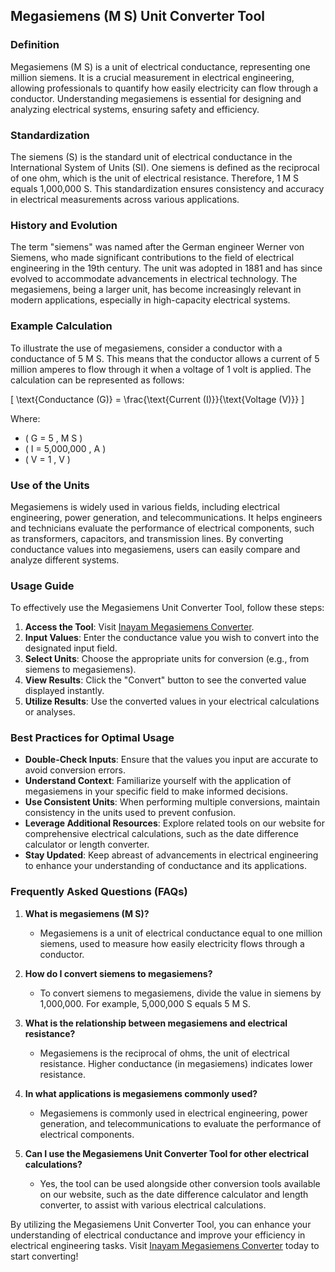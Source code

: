 ## Megasiemens (M S) Unit Converter Tool

### Definition
Megasiemens (M S) is a unit of electrical conductance, representing one million siemens. It is a crucial measurement in electrical engineering, allowing professionals to quantify how easily electricity can flow through a conductor. Understanding megasiemens is essential for designing and analyzing electrical systems, ensuring safety and efficiency.

### Standardization
The siemens (S) is the standard unit of electrical conductance in the International System of Units (SI). One siemens is defined as the reciprocal of one ohm, which is the unit of electrical resistance. Therefore, 1 M S equals 1,000,000 S. This standardization ensures consistency and accuracy in electrical measurements across various applications.

### History and Evolution
The term "siemens" was named after the German engineer Werner von Siemens, who made significant contributions to the field of electrical engineering in the 19th century. The unit was adopted in 1881 and has since evolved to accommodate advancements in electrical technology. The megasiemens, being a larger unit, has become increasingly relevant in modern applications, especially in high-capacity electrical systems.

### Example Calculation
To illustrate the use of megasiemens, consider a conductor with a conductance of 5 M S. This means that the conductor allows a current of 5 million amperes to flow through it when a voltage of 1 volt is applied. The calculation can be represented as follows:

\[ 
\text{Conductance (G)} = \frac{\text{Current (I)}}{\text{Voltage (V)}} 
\]

Where:
- \( G = 5 \, M S \)
- \( I = 5,000,000 \, A \)
- \( V = 1 \, V \)

### Use of the Units
Megasiemens is widely used in various fields, including electrical engineering, power generation, and telecommunications. It helps engineers and technicians evaluate the performance of electrical components, such as transformers, capacitors, and transmission lines. By converting conductance values into megasiemens, users can easily compare and analyze different systems.

### Usage Guide
To effectively use the Megasiemens Unit Converter Tool, follow these steps:
1. **Access the Tool**: Visit [Inayam Megasiemens Converter](https://www.inayam.co/unit-converter/electrical_resistance).
2. **Input Values**: Enter the conductance value you wish to convert into the designated input field.
3. **Select Units**: Choose the appropriate units for conversion (e.g., from siemens to megasiemens).
4. **View Results**: Click the "Convert" button to see the converted value displayed instantly.
5. **Utilize Results**: Use the converted values in your electrical calculations or analyses.

### Best Practices for Optimal Usage
- **Double-Check Inputs**: Ensure that the values you input are accurate to avoid conversion errors.
- **Understand Context**: Familiarize yourself with the application of megasiemens in your specific field to make informed decisions.
- **Use Consistent Units**: When performing multiple conversions, maintain consistency in the units used to prevent confusion.
- **Leverage Additional Resources**: Explore related tools on our website for comprehensive electrical calculations, such as the date difference calculator or length converter.
- **Stay Updated**: Keep abreast of advancements in electrical engineering to enhance your understanding of conductance and its applications.

### Frequently Asked Questions (FAQs)

1. **What is megasiemens (M S)?**
   - Megasiemens is a unit of electrical conductance equal to one million siemens, used to measure how easily electricity flows through a conductor.

2. **How do I convert siemens to megasiemens?**
   - To convert siemens to megasiemens, divide the value in siemens by 1,000,000. For example, 5,000,000 S equals 5 M S.

3. **What is the relationship between megasiemens and electrical resistance?**
   - Megasiemens is the reciprocal of ohms, the unit of electrical resistance. Higher conductance (in megasiemens) indicates lower resistance.

4. **In what applications is megasiemens commonly used?**
   - Megasiemens is commonly used in electrical engineering, power generation, and telecommunications to evaluate the performance of electrical components.

5. **Can I use the Megasiemens Unit Converter Tool for other electrical calculations?**
   - Yes, the tool can be used alongside other conversion tools available on our website, such as the date difference calculator and length converter, to assist with various electrical calculations.

By utilizing the Megasiemens Unit Converter Tool, you can enhance your understanding of electrical conductance and improve your efficiency in electrical engineering tasks. Visit [Inayam Megasiemens Converter](https://www.inayam.co/unit-converter/electrical_resistance) today to start converting!